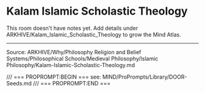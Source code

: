 # Kalam Islamic Scholastic Theology

This room doesn't have notes yet. Add details under ARKHIVE/Kalam_Islamic_Scholastic_Theology to grow the Mind Atlas.

---
Source: ARKHIVE/Why/Philosophy Religion and Belief Systems/Philosophical Schools/Medieval Philosophy/Islamic Philosophy/Kalam-Islamic-Scholastic-Theology.md

/// === PROPROMPT:BEGIN ===
see: MIND/ProPrompts/Library/DOOR-Seeds.md
/// === PROPROMPT:END ===
